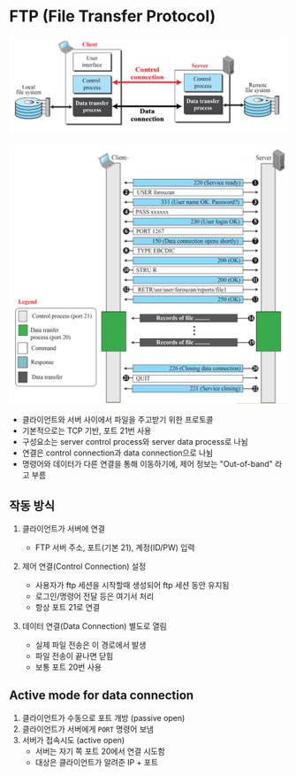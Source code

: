 # FTP (File Transfer Protocol)

![FTP](../screenshots/2.3.9.png)

![retrieve file](../screenshots/2.3.10.png)

- 클라이언트와 서버 사이에서 파일을 주고받기 위한 프로토콜
- 기본적으로는 TCP 기반, 포트 21번 사용
- 구성요소는 server control process와 server data process로 나뉨
- 연결은 control connection과 data connection으로 나뉨
- 명령어와 데이터가 다른 연결을 통해 이동하기에, 제어 정보는 "Out-of-band" 라고 부름

## 작동 방식

1. 클라이언트가 서버에 연결

   - FTP 서버 주소, 포트(기본 21), 계정(ID/PW) 입력

2. 제어 연결(Control Connection) 설정

   - 사용자가 ftp 세션을 시작할때 생성되어 ftp 세션 동안 유지됨
   - 로그인/명령어 전달 등은 여기서 처리
   - 항상 포트 21로 연결

3. 데이터 연결(Data Connection) 별도로 열림

   - 실제 파일 전송은 이 경로에서 발생
   - 파일 전송이 끝나면 닫힘
   - 보통 포트 20번 사용

## Active mode for data connection

1. 클라이언트가 수동으로 포트 개방 (passive open)
2. 클라이언트가 서버에게 `PORT` 명령어 보냄
3. 서버가 접속시도 (active open)
   - 서버는 자기 쪽 포트 20에서 연결 시도함
   - 대상은 클라이언트가 알려준 IP + 포트

